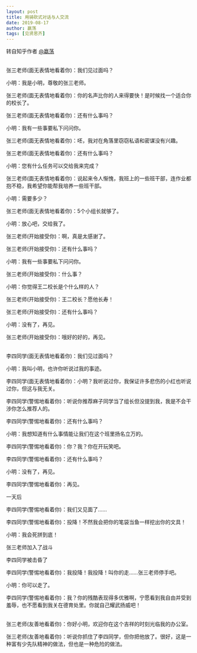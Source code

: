 ```yaml
---
layout: post
title: 用骑砍式对话与人交流
date: 2019-08-17
author: 嬴荡
tags: [见贤思齐]
---
```


转自知乎作者 [@嬴荡](https://www.zhihu.com/question/287546154/answer/456471314)

<!--- more --->

  
<br/>
张三老师(面无表情地看着你)：我们见过面吗？

小明：我是小明，尊敬的张三老师。

张三老师(面无表情地看着你)：你的名声比你的人来得要快！是时候找一个适合你的校长了。

张三老师(面无表情地看着你)：还有什么事吗？

小明：我有一些事要私下问问你。

张三老师(面无表情地看着你)：呸，我对在角落里窃窃私语和密谋没有兴趣。

张三老师(面无表情地看着你)：还有什么事吗？

小明：您有什么任务可以交给我来完成？

张三老师(面无表情地看着你)：说起来令人惭愧，我班上的一些班干部，连作业都抱不稳，我希望你能帮我培养一些班干部。

小明：需要多少？

张三老师(面无表情地看着你)：5个小组长就够了。

小明：放心吧，交给我了。

张三老师(开始接受你)：啊，真是太感谢了。

张三老师(开始接受你)：还有什么事吗？

小明：我有一些事要私下问问你。

张三老师(开始接受你)：什么事？

小明：你觉得王二校长是个什么样的人？

张三老师(开始接受你)：王二校长？愿他长寿！

张三老师(开始接受你)：还有什么事吗？

小明：没有了，再见。

张三老师(开始接受你)：哦好的好的，再见。

  
<br/>
李四同学(面无表情地看着你)：我们见过面吗？

小明：我叫小明，也许你听说过我的事迹。

李四同学(面无表情地看着你)：小明？我听说过你，我保证许多悲伤的小红也听说过你，但这与我无关。

李四同学(警惕地看着你)：听说你推荐麻子同学当了组长但没提到我，我是不会干涉你怎么推荐人的。

李四同学(警惕地看着你)：还有什么事吗？

小明：我想知道有什么事情能让我们在这个班里扬名立万的。

李四同学(警惕地看着你)：你？我？你在开玩笑吧。

李四同学(警惕地看着你)：还有什么事吗？

小明：没有了，再见。

李四同学(警惕地看着你)：再见。

一天后

李四同学(警惕地看着你)：我们又见面了……

李四同学(警惕地看着你)：投降！不然我会把你的笔袋当鱼一样挖出你的文具！

小明：我会死拼到底！

张三老师加入了战斗

李四同学被击昏了

李四同学(警惕地看着你)：我投降！我投降！叫你的走……张三老师停手吧。

小明：你可以走了。

李四同学(警惕地看着你)：我？你的残酷表现得多优雅啊，宁愿看到我自由并受到羞辱，也不愿看到我关在德育处里。你就自己耀武扬威吧！

  
<br/>
张三老师(友善地看着你)：你好小明，欢迎你在这个吉祥的时刻光临我的办公室。

张三老师(友善地看着你)：听说你抓住了李四同学，但你把他放了。很好，这是一种富有少先队精神的做法，但也是一种危险的做法。